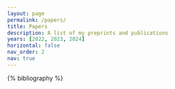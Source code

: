 ```yaml
---
layout: page
permalink: /papers/
title: Papers
description: A list of my preprints and publications 
years: [2022, 2023, 2024]
horizontal: false
nav_order: 2
nav: true
---
```


<div class="publications">

{% bibliography %}

</div>
